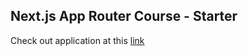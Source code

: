## Next.js App Router Course - Starter

Check out application at this [link](https://dashboard-rose-alpha.vercel.app/)
